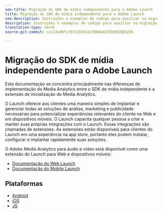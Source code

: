 ```yaml
---
seo-title: Migração do SDK de mídia independente para o Adobe Launch
title: Migração do SDK de mídia independente para o Adobe Launch
seo-description: Instruções e exemplos de código para auxiliar na migração do SDK de mídia para o Launch.
description: Instruções e exemplos de código para auxiliar na migração do SDK de mídia para o Launch.
translation-type: tm+mt
source-git-commit: ccc23ad0fc7073159431c50b8a8235b692803236

---
```



# Migração do SDK de mídia independente para o Adobe Launch

Esta documentação se concentra principalmente nas diferenças de implementação do Media Analytics entre o SDK de mídia independente e a extensão de inicialização do Media Analytics.

O Launch oferece aos clientes uma maneira simples de implantar e gerenciar todas as soluções de análise, marketing e publicidade necessárias para potencializar experiências relevantes do cliente na Web e em dispositivos móveis. O Launch capacita qualquer pessoa a criar e manter suas próprias integrações com o Launch. Essas integrações são chamadas de extensões.
As extensões estão disponíveis para clientes do Launch em uma experiência na app store, portanto eles podem instalar, configurar e implantar rapidamente suas soluções.

O Adobe Media Analytics para áudio e vídeo está disponível como uma extensão do Launch para Web e dispositivos móveis:

* [Documentação do Web Launch](https://docs.adobe.com/content/help/en/launch/using/extensions-ref/adobe-extension/media-analytics-extension/overview.html)
* [Documentação do Mobile Launch](https://aep-sdks.gitbook.io/docs/using-mobile-extensions/adobe-media-analytics)

## Plataformas

* [Android](/help/sdk-implement/sdk-to-launch/sdk-to-launch-migration-platforms/sdk-to-launch-migration-android.md)
* [iOS](/help/sdk-implement/sdk-to-launch/sdk-to-launch-migration-platforms/sdk-to-launch-migration-ios.md)
* [JS](/help/sdk-implement/sdk-to-launch/sdk-to-launch-migration-platforms/sdk-to-launch-migration-js.md)

